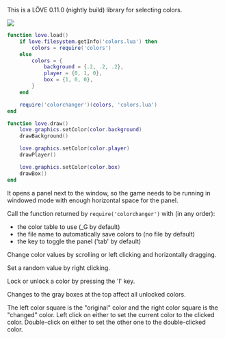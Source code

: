 This is a LÖVE 0.11.0 (nightly build) library for selecting colors.

![](https://santoslove.github.io/colorchanger/colorchangerscreenshot.png)

```lua
function love.load()
    if love.filesystem.getInfo('colors.lua') then
        colors = require('colors')
    else
        colors = {
            background = {.2, .2, .2},
            player = {0, 1, 0},
            box = {1, 0, 0},
        }
    end

    require('colorchanger')(colors, 'colors.lua')
end

function love.draw()
    love.graphics.setColor(color.background)
    drawBackground()

    love.graphics.setColor(color.player)
    drawPlayer()

    love.graphics.setColor(color.box)
    drawBox()
end
```

It opens a panel next to the window, so the game needs to be running in windowed mode with enough horizontal space for the panel.

Call the function returned by `require('colorchanger')` with (in any order):

* the color table to use (\_G by default)
* the file name to automatically save colors to (no file by default)
* the key to toggle the panel ('tab' by default)

Change color values by scrolling or left clicking and horizontally dragging.

Set a random value by right clicking.

Lock or unlock a color by pressing the 'l' key.

Changes to the gray boxes at the top affect all unlocked colors.

The left color square is the "original" color and the right color square is the "changed" color. Left click on either to set the current color to the clicked color. Double-click on either to set the other one to the double-clicked color.
